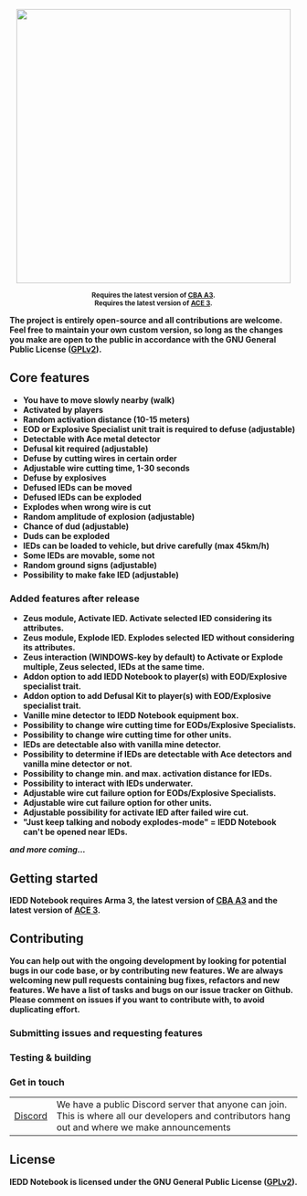 <p align="center">
    <img src="https://github.com/prisonerMO/iedd/raw/readme/extras/assets/logo/logo.png" width="480">
</p>

<p align="center">
    <sup><strong>Requires the latest version of <a href="https://github.com/CBATeam/CBA_A3/releases">CBA A3</a>.<br/>
    <strong>Requires the latest version of <a href="https://github.com/acemod/ACE3/releases">ACE 3</a>.<br/>
</p>

The project is entirely **open-source** and all contributions are welcome. Feel free to maintain your own custom version, so long as the changes you make are open to the public in accordance with the GNU General Public License ([GPLv2](https://github.com/prisonerMO/iedd/blob/main/LICENSE.txt)).

## Core features
- You have to move slowly nearby (walk)
- Activated by players
- Random activation distance (10-15 meters)
- EOD or Explosive Specialist unit trait is required to defuse (adjustable)
- Detectable with Ace metal detector
- Defusal kit required (adjustable)
- Defuse by cutting wires in certain order
- Adjustable wire cutting time, 1-30 seconds
- Defuse by explosives
- Defused IEDs can be moved
- Defused IEDs can be exploded
- Explodes when wrong wire is cut
- Random amplitude of explosion (adjustable)
- Chance of dud (adjustable)
- Duds can be exploded
- IEDs can be loaded to vehicle, but drive carefully (max 45km/h)
- Some IEDs are movable, some not
- Random ground signs (adjustable)
- Possibility to make fake IED (adjustable)

### Added features after release
- Zeus module, Activate IED. Activate selected IED considering its attributes.
- Zeus module, Explode IED. Explodes selected IED without considering its attributes.
- Zeus interaction (WINDOWS-key by default) to Activate or Explode multiple, Zeus selected, IEDs at the same time.
- Addon option to add IEDD Notebook to player(s) with EOD/Explosive specialist trait.
- Addon option to add Defusal Kit to player(s) with EOD/Explosive specialist trait.
- Vanille mine detector to IEDD Notebook equipment box.
- Possibility to change wire cutting time for EODs/Explosive Specialists.
- Possibility to change wire cutting time for other units.
- IEDs are detectable also with vanilla mine detector.
- Possibility to determine if IEDs are detectable with Ace detectors and vanilla mine detector or not.
- Possibility to change min. and max. activation distance for IEDs.
- Possibility to interact with IEDs underwater.
- Adjustable wire cut failure option for EODs/Explosive Specialists.
- Adjustable wire cut failure option for other units.
- Adjustable possibility for activate IED after failed wire cut.
- "Just keep talking and nobody explodes-mode" = IEDD Notebook can't be opened near IEDs.


***and more coming...***

## Getting started

IEDD Notebook requires Arma 3, the latest version of <a href="https://github.com/CBATeam/CBA_A3/releases">CBA A3</a> and 
the latest version of <a href="https://github.com/acemod/ACE3/releases">ACE 3</a>.

## Contributing

You can help out with the ongoing development by looking for potential bugs in our code base, or by contributing new features. We are always welcoming new pull requests containing bug fixes, refactors and new features. We have a list of tasks and bugs on our issue tracker on Github. Please comment on issues if you want to contribute with, to avoid duplicating effort.


### Submitting issues and requesting features


### Testing & building


### Get in touch

<table>
  <tr>
    <td><a href="https://discord.gg/SU3WJxHqtS">Discord</a></td>
    <td>We have a public Discord server that anyone can join. This is where all our developers and contributors hang out and where we make announcements</td>
  </tr>
</table>

## License

IEDD Notebook is licensed under the GNU General Public License ([GPLv2](https://github.com/prisonerMO/iedd/blob/main/LICENSE.txt)).
